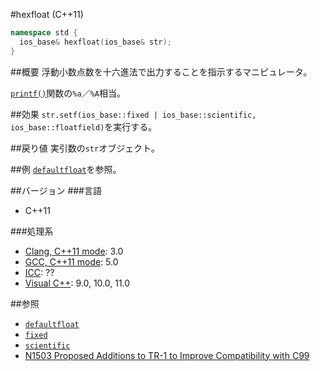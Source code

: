 #hexfloat (C++11)
```cpp
namespace std {
  ios_base& hexfloat(ios_base& str);
}
```

##概要
浮動小数点数を十六進法で出力することを指示するマニピュレータ。

[`printf()`](http://linuxjm.sourceforge.jp/html/LDP_man-pages/man3/printf.3.html)関数の`%a`／`%A`相当。

##効果
`str.setf(ios_base::fixed | ios_base::scientific, ios_base::floatfield)`を実行する。

##戻り値
実引数の`str`オブジェクト。

##例
[`defaultfloat`](./defaultfloat.md)を参照。

##バージョン
###言語
- C++11

###処理系
- [Clang, C++11 mode](/implementation.md#clang): 3.0
- [GCC, C++11 mode](/implementation.md#gcc): 5.0
- [ICC](/implementation.md#icc): ??
- [Visual C++](/implementation.md#visual_cpp): 9.0, 10.0, 11.0

##参照
- [`defaultfloat`](./defaultfloat.md)
- [`fixed`](./fixed.md)
- [`scientific`](./scientific.md)
- [N1503 Proposed Additions to TR-1 to Improve Compatibility with C99](http://www.open-std.org/jtc1/sc22/wg21/docs/papers/2003/n1503.htm)

